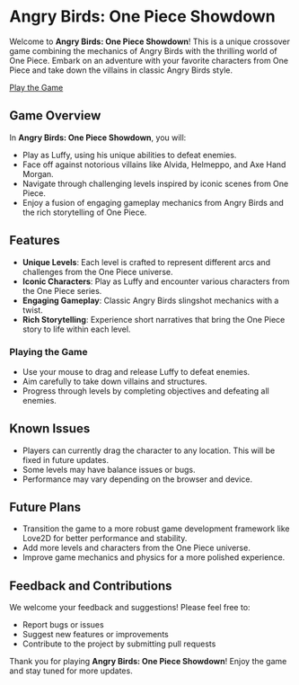 # Angry Birds: One Piece Showdown

Welcome to **Angry Birds: One Piece Showdown**! This is a unique crossover game combining the mechanics of Angry Birds with the thrilling world of One Piece. Embark on an adventure with your favorite characters from One Piece and take down the villains in classic Angry Birds style.

[Play the Game](https://saad1926q.github.io/Angry-Birds-One-Piece-Showdown/)

## Game Overview

In **Angry Birds: One Piece Showdown**, you will:
- Play as Luffy, using his unique abilities to defeat enemies.
- Face off against notorious villains like Alvida, Helmeppo, and Axe Hand Morgan.
- Navigate through challenging levels inspired by iconic scenes from One Piece.
- Enjoy a fusion of engaging gameplay mechanics from Angry Birds and the rich storytelling of One Piece.

## Features

- **Unique Levels**: Each level is crafted to represent different arcs and challenges from the One Piece universe.
- **Iconic Characters**: Play as Luffy and encounter various characters from the One Piece series.
- **Engaging Gameplay**: Classic Angry Birds slingshot mechanics with a twist.
- **Rich Storytelling**: Experience short narratives that bring the One Piece story to life within each level.
### Playing the Game

- Use your mouse to drag and release Luffy to defeat enemies.
- Aim carefully to take down villains and structures.
- Progress through levels by completing objectives and defeating all enemies.

## Known Issues

- Players can currently drag the character to any location. This will be fixed in future updates.
- Some levels may have balance issues or bugs.
- Performance may vary depending on the browser and device.

## Future Plans

- Transition the game to a more robust game development framework like Love2D for better performance and stability.
- Add more levels and characters from the One Piece universe.
- Improve game mechanics and physics for a more polished experience.

## Feedback and Contributions

We welcome your feedback and suggestions! Please feel free to:
- Report bugs or issues
- Suggest new features or improvements
- Contribute to the project by submitting pull requests


Thank you for playing **Angry Birds: One Piece Showdown**! Enjoy the game and stay tuned for more updates.
